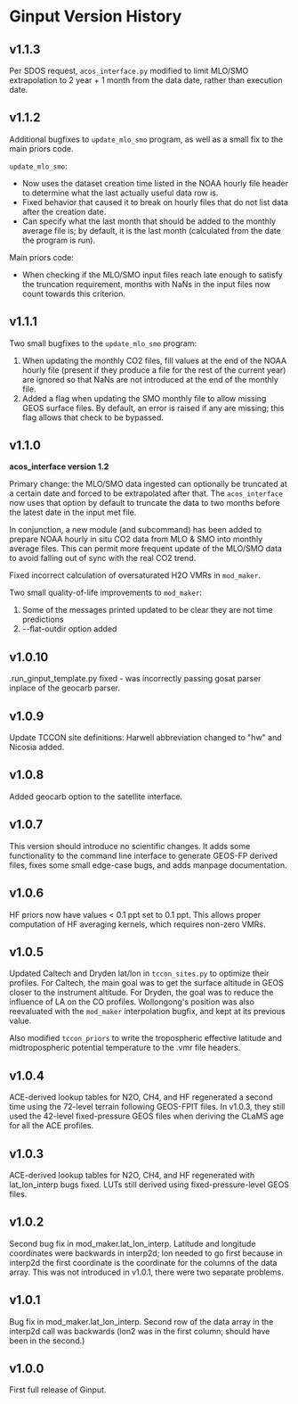 # Ginput Version History

## v1.1.3

Per SDOS request, `acos_interface.py` modified to limit MLO/SMO extrapolation to 
2 year + 1 month from the data date, rather than execution date.

## v1.1.2

Additional bugfixes to `update_mlo_smo` program, as well as a small fix to the main
priors code.

`update_mlo_smo`:

* Now uses the dataset creation time listed in the NOAA hourly file header to 
  determine what the last actually useful data row is. 
* Fixed behavior that caused it to break on hourly files that do not list data
  after the creation date.
* Can specify what the last month that should be added to the monthly average file
  is; by default, it is the last month (calculated from the date the program is run).

Main priors code:

* When checking if the MLO/SMO input files reach late enough to satisfy the truncation
  requirement, months with NaNs in the input files now count towards this criterion.

## v1.1.1

Two small bugfixes to the `update_mlo_smo` program:

1. When updating the monthly CO2 files, fill values at the end of the NOAA hourly
   file (present if they produce a file for the rest of the current year) are ignored
   so that NaNs are not introduced at the end of the monthly file.
2. Added a flag when updating the SMO monthly file to allow missing GEOS surface files.
   By default, an error is raised if any are missing; this flag allows that check to 
   be bypassed.

## v1.1.0

**acos_interface version 1.2**

Primary change: the MLO/SMO data ingested can optionally be truncated at a certain
date and forced to be extrapolated after that. The `acos_interface` now uses that
option by default to truncate the data to two months before the latest date in the
input met file.

In conjunction, a new module (and subcommand) has been added to prepare NOAA hourly
in situ CO2 data from MLO & SMO into monthly average files. This can permit more
frequent update of the MLO/SMO data to avoid falling out of sync with the real CO2
trend.

Fixed incorrect calculation of oversaturated H2O VMRs in `mod_maker`.

Two small quality-of-life improvements to `mod_maker`:

1. Some of the messages printed updated to be clear they are not time predictions
2. --flat-outdir option added

## v1.0.10

.run_ginput_template.py fixed - was incorrectly passing gosat parser
inplace of the geocarb parser.

## v1.0.9

Update TCCON site definitions: Harwell abbreviation changed to "hw" and
Nicosia added.

## v1.0.8

Added geocarb option to the satellite interface.

## v1.0.7

This version should introduce no scientific changes. It adds some functionality
to the command line interface to generate GEOS-FP derived files, fixes some small
edge-case bugs, and adds manpage documentation.

## v1.0.6

HF priors now have values < 0.1 ppt set to 0.1 ppt. This allows proper computation of
HF averaging kernels, which requires non-zero VMRs.

## v1.0.5

Updated Caltech and Dryden lat/lon in `tccon_sites.py` to optimize their profiles.
For Caltech, the main goal was to get the surface altitude in GEOS closer to the
instrument altitude. For Dryden, the goal was to reduce the influence of LA on the
CO profiles. Wollongong's position was also reevaluated with the `mod_maker` interpolation
bugfix, and kept at its previous value.

Also modified `tccon_priors` to write the tropospheric effective latitude and 
midtropospheric potential temperature to the .vmr file headers.

## v1.0.4

ACE-derived lookup tables for N2O, CH4, and HF regenerated a second time using
the 72-level terrain following GEOS-FPIT files. In v1.0.3, they still used the
42-level fixed-pressure GEOS files when deriving the CLaMS age for all the ACE
profiles.

## v1.0.3

ACE-derived lookup tables for N2O, CH4, and HF regenerated with lat_lon_interp
bugs fixed. LUTs still derived using fixed-pressure-level GEOS files.

## v1.0.2

Second bug fix in mod_maker.lat_lon_interp. Latitude and longitude coordinates
were backwards in interp2d; lon needed to go first because in interp2d the first
coordinate is the coordinate for the columns of the data array. This was not 
introduced in v1.0.1, there were two separate problems.

## v1.0.1

Bug fix in mod_maker.lat_lon_interp. Second row of the data array in the interp2d
call was backwards (lon2 was in the first column; should have been in the second.)

## v1.0.0

First full release of Ginput. 
